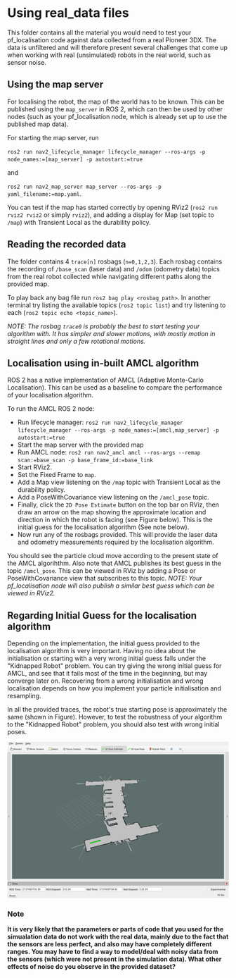 # Using real_data files

This folder contains all the material you would need to test your pf_localisation code against data collected from a real Pioneer 3DX. The data is unfiltered and will therefore present several challenges that come up when working with real (unsimulated) robots in the real world, such as sensor noise.

## Using the map server

For localising the robot, the map of the world has to be known. This can be published using the `map_server` in ROS 2, which can then be used by other nodes (such as your pf_localisation node, which is already set up to use the published map data).

For starting the map server, run

`ros2 run nav2_lifecycle_manager lifecycle_manager --ros-args -p node_names:=[map_server] -p autostart:=true`

and

`ros2 run nav2_map_server map_server --ros-args -p yaml_filename:=map.yaml`.

You can test if the map has started correctly by opening RViz2 (`ros2 run rviz2 rviz2` or simply `rviz2`), and adding a display for Map (set topic to `/map`) with Transient Local as the durability policy.

## Reading the recorded data

The folder contains 4 `trace[n]` rosbags (`n=0,1,2,3`). Each rosbag contains the recording of `/base_scan` (laser data) and `/odom` (odometry data) topics from the real robot collected while navigating different paths along the provided map.

To play back any bag file run `ros2 bag play <rosbag_path>`. In another terminal try listing the available topics (`ros2 topic list`) and try listening to each (`ros2 topic echo <topic_name>`).

*NOTE: The rosbag `trace0` is probably the best to start testing your algorithm with. It has simpler and slower motions, with mostly motion in straight lines and only a few rotational motions.*

## Localisation using in-built AMCL algorithm

ROS 2 has a native implementation of AMCL (Adaptive Monte-Carlo Localisation). This can be used as a baseline to compare the performance of your localisation algorithm.

To run the AMCL ROS 2 node:

- Run lifecycle manager: `ros2 run nav2_lifecycle_manager lifecycle_manager --ros-args -p node_names:=[amcl,map_server] -p autostart:=true`
- Start the map server with the provided map
- Run AMCL node: `ros2 run nav2_amcl amcl --ros-args --remap scan:=base_scan -p base_frame_id:=base_link`
- Start RViz2.
- Set the Fixed Frame to `map`.
- Add a Map view listening on the `/map` topic with Transient Local as the durability policy.
- Add a PoseWithCovariance view listening on the `/amcl_pose` topic.
- Finally, click the `2D Pose Estimate` button on the top bar on RViz, then draw an arrow on the map showing the approximate location and direction in which the robot is facing (see Figure below). This is the initial guess for the localisation algorithm (See note below).
- Now run any of the rosbags provided. This will provide the laser data and odometry measurements required by the localisation algorithm.

You should see the particle cloud move according to the present state of the AMCL algorihthm. Also note that AMCL publishes its best guess in the topic `/amcl_pose`. This can be viewed in RViz by adding a Pose or PoseWithCovariance view that subscribes to this topic. *NOTE: Your pf_localisation node will also publish a similar best guess which can be viewed in RViz2.*

## Regarding Initial Guess for the localisation algorithm

Depending on the implementation, the initial guess provided to the localisation algorithm is very important. Having no idea about the initialisation or starting with a very wrong initial guess falls under the "Kidnapped Robot" problem. You can try giving the wrong initial guess for AMCL, and see that it fails most of the time in the beginning, but may converge later on.
Recovering from a wrong initialisation and wrong localisation depends on how you implement your particle initialisation and resampling.

In all the provided traces, the robot's true starting pose is approximately the same (shown in Figure). However, to test the robustness of your algorithm to the "Kidnapped Robot" problem, you should also test with wrong initial poses.

![img](rviz_initial_pose.png)

### Note

**It is very likely that the parameters or parts of code that you used for the simualation data do not work with the real data, mainly due to the fact that the sensors are less perfect, and also may have completely different ranges. You may have to find a way to model/deal with noisy data from the sensors (which were not present in the simulation data). What other effects of noise do you observe in the provided dataset?**
